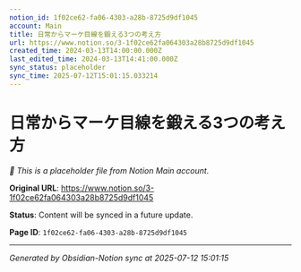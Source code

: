 ```yaml
---
notion_id: 1f02ce62-fa06-4303-a28b-8725d9df1045
account: Main
title: 日常からマーケ目線を鍛える3つの考え方
url: https://www.notion.so/3-1f02ce62fa064303a28b8725d9df1045
created_time: 2024-03-13T14:00:00.000Z
last_edited_time: 2024-03-13T14:41:00.000Z
sync_status: placeholder
sync_time: 2025-07-12T15:01:15.033214
---
```


# 日常からマーケ目線を鍛える3つの考え方

*🔄 This is a placeholder file from Notion Main account.*

**Original URL**: https://www.notion.so/3-1f02ce62fa064303a28b8725d9df1045

**Status**: Content will be synced in a future update.

**Page ID**: `1f02ce62-fa06-4303-a28b-8725d9df1045`

---

*Generated by Obsidian-Notion sync at 2025-07-12 15:01:15*
